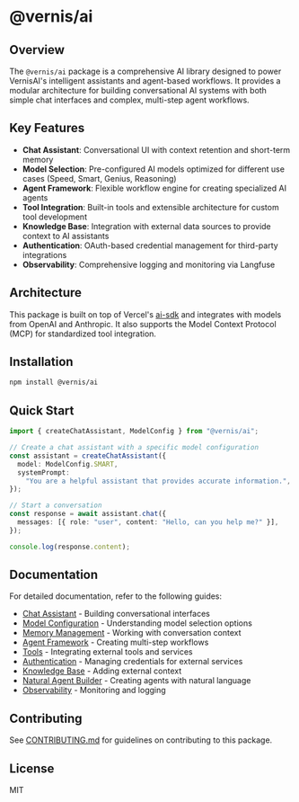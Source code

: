 # @vernis/ai

## Overview

The `@vernis/ai` package is a comprehensive AI library designed to power VernisAI's intelligent assistants and agent-based workflows. It provides a modular architecture for building conversational AI systems with both simple chat interfaces and complex, multi-step agent workflows.

## Key Features

- **Chat Assistant**: Conversational UI with context retention and short-term memory
- **Model Selection**: Pre-configured AI models optimized for different use cases (Speed, Smart, Genius, Reasoning)
- **Agent Framework**: Flexible workflow engine for creating specialized AI agents
- **Tool Integration**: Built-in tools and extensible architecture for custom tool development
- **Knowledge Base**: Integration with external data sources to provide context to AI assistants
- **Authentication**: OAuth-based credential management for third-party integrations
- **Observability**: Comprehensive logging and monitoring via Langfuse

## Architecture

This package is built on top of Vercel's [ai-sdk](https://sdk.vercel.ai/docs) and integrates with models from OpenAI and Anthropic. It also supports the Model Context Protocol (MCP) for standardized tool integration.

## Installation

```bash
npm install @vernis/ai
```

## Quick Start

```typescript
import { createChatAssistant, ModelConfig } from "@vernis/ai";

// Create a chat assistant with a specific model configuration
const assistant = createChatAssistant({
  model: ModelConfig.SMART,
  systemPrompt:
    "You are a helpful assistant that provides accurate information.",
});

// Start a conversation
const response = await assistant.chat({
  messages: [{ role: "user", content: "Hello, can you help me?" }],
});

console.log(response.content);
```

## Documentation

For detailed documentation, refer to the following guides:

- [Chat Assistant](./chat-assistant.md) - Building conversational interfaces
- [Model Configuration](./model-config.md) - Understanding model selection options
- [Memory Management](./memory.md) - Working with conversation context
- [Agent Framework](./agent-framework.md) - Creating multi-step workflows
- [Tools](./tools.md) - Integrating external tools and services
- [Authentication](./auth.md) - Managing credentials for external services
- [Knowledge Base](./knowledge-base.md) - Adding external context
- [Natural Agent Builder](./natural-agent-builder.md) - Creating agents with natural language
- [Observability](./observability.md) - Monitoring and logging

## Contributing

See [CONTRIBUTING.md](./CONTRIBUTING.md) for guidelines on contributing to this package.

## License

MIT

